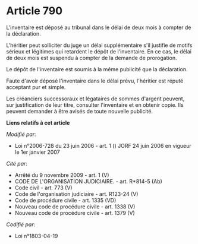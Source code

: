 # Article 790

L'inventaire est déposé au tribunal dans le délai de deux mois à compter de la déclaration.

L'héritier peut solliciter du juge un délai supplémentaire s'il justifie de motifs sérieux et légitimes qui retardent le
dépôt de l'inventaire. En ce cas, le délai de deux mois est suspendu à compter de la demande de prorogation.

Le dépôt de l'inventaire est soumis à la même publicité que la déclaration.

Faute d'avoir déposé l'inventaire dans le délai prévu, l'héritier est réputé acceptant pur et simple.

Les créanciers successoraux et légataires de sommes d'argent peuvent, sur justification de leur titre, consulter l'inventaire
et en obtenir copie. Ils peuvent demander à être avisés de toute nouvelle publicité.

**Liens relatifs à cet article**

_Modifié par_:

  - Loi n°2006-728 du 23 juin 2006 - art. 1 () JORF 24 juin 2006 en vigueur le 1er janvier 2007

_Cité par_:

  - Arrêté du 9 novembre 2009 - art. 1 (V)
  - CODE DE L'ORGANISATION JUDICIAIRE. - art. R*814-5 (Ab)
  - Code civil - art. 773 (V)
  - Code de l'organisation judiciaire - art. R123-24 (V)
  - Code de procédure civile - art. 1335 (VD)
  - Nouveau code de procédure civile - art. 1338 (V)
  - Nouveau code de procédure civile - art. 1379 (V)

_Codifié par_:

  - Loi n°1803-04-19
